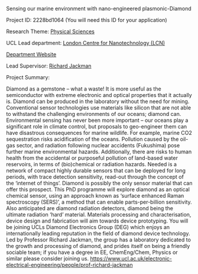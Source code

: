 Sensing our marine environment with nano-engineered plasmonic-Diamond

Project ID: 2228bd1064
(You will need this ID for your application)

Research Theme: [Physical Sciences](../themes/physical-sciences.md)

UCL Lead department: [London Centre for Nanotechnology (LCN)](../departments/london-centre-for-nanotechnology.md)

[Department Website](https://www.london-nano.com)

Lead Supervisor: [Richard Jackman](https://iris.ucl.ac.uk/iris/browse/profile?upi=RBJAC40)

Project Summary:

Diamond as a gemstone – what a waste! It is more useful as the semiconductor with extreme electronic and optical properties that it actually is. Diamond can be produced in the laboratory without the need for mining. Conventional sensor technologies use materials like silicon that are not able to withstand the challenging environments of our oceans; diamond can. Environmental sensing has never been more important – our oceans play a significant role in climate control, but proposals to geo-engineer them can have disastrous consequences for marine wildlife. For example, marine CO2 sequestration risks acidification of the oceans. Pollution caused by the oil-gas sector, and radiation following nuclear accidents (Fukushima) pose further marine environmental hazards. Additionally, there are risks to human health from the accidental or purposeful pollution of land-based water reservoirs, in terms of (bio)chemical or radiation hazards. Needed is a network of compact highly durable sensors that can be deployed for long periods, with trace detection sensitivity, read-out through the concept of the ‘internet of things’. Diamond is possibly the only sensor material that can offer this prospect.
 This PhD programme will explore diamond as an optical chemical sensor, using an approach known as ‘surface enhanced Raman spectroscopy (SERS)’, a method that can enable parts-per-billion sensitivity. Also anticipated are diamond radiation detectors, diamond being the ultimate radiation ‘hard’ material. Materials processing and characterisation, device design and fabrication will aim towards device prototyping. 
 You will be joining UCLs Diamond Electronics Group (DEG) which enjoys an internationally leading reputation in the field of diamond device technology. Led by Professor Richard Jackman, the group has a laboratory dedicated to the growth and processing of diamond, and prides itself on being a friendly sociable team; if you have a degree in EE, ChemEng/Chem, Physics or similar please consider joining us. https://www.ucl.ac.uk/electronic-electrical-engineering/people/prof-richard-jackman